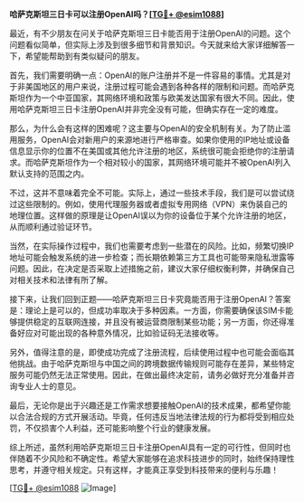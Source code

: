 **哈萨克斯坦三日卡可以注册OpenAI吗？[[TG💪+ @esim1088](https://t.me/s/esim1088)]**

最近，有不少朋友在问关于哈萨克斯坦三日卡能否用于注册OpenAI的问题。这个问题看似简单，但实际上涉及到很多细节和背景知识。今天就来给大家详细解答一下，希望能帮助到有类似疑问的朋友。

首先，我们需要明确一点：OpenAI的账户注册并不是一件容易的事情。尤其是对于非美国地区的用户来说，注册过程可能会遇到各种各样的限制和问题。而哈萨克斯坦作为一个中亚国家，其网络环境和政策与欧美发达国家有很大不同。因此，使用哈萨克斯坦三日卡注册OpenAI并非完全没有可能，但确实存在一定的难度。

那么，为什么会有这样的困难呢？这主要与OpenAI的安全机制有关。为了防止滥用服务，OpenAI会对新用户的来源地进行严格审查。如果你使用的IP地址或设备信息显示你的位置不在美国或其他允许注册的地区，系统很可能会拒绝你的注册请求。而哈萨克斯坦作为一个相对较小的国家，其网络环境可能并不被OpenAI列入默认支持的范围之内。

不过，这并不意味着完全不可能。实际上，通过一些技术手段，我们是可以尝试绕过这些限制的。例如，使用代理服务器或者虚拟专用网络（VPN）来伪装自己的地理位置。这样做的原理是让OpenAI误以为你的设备位于某个允许注册的地区，从而顺利通过验证环节。

当然，在实际操作过程中，我们也需要考虑到一些潜在的风险。比如，频繁切换IP地址可能会触发系统的进一步检查；而长期依赖第三方工具也可能带来隐私泄露等问题。因此，在决定是否采取上述措施之前，建议大家仔细权衡利弊，并确保自己对相关技术和法律有所了解。

接下来，让我们回到正题——哈萨克斯坦三日卡究竟能否用于注册OpenAI？答案是：理论上是可以的，但成功率取决于多种因素。一方面，你需要确保该SIM卡能够提供稳定的互联网连接，并且没有被运营商限制某些功能；另一方面，你还得准备好应对可能出现的各种意外情况，比如验证码无法接收等。

另外，值得注意的是，即使成功完成了注册流程，后续使用过程中也可能会面临其他挑战。由于哈萨克斯坦与中国之间的跨境数据传输规则可能存在差异，某些特定服务可能仍然无法正常使用。因此，在做出最终决定前，请务必做好充分准备并咨询专业人士的意见。

最后，无论你是出于兴趣还是工作需求想要接触OpenAI的技术成果，都希望你能以合法合规的方式开展活动。毕竟，任何违反当地法律法规的行为都将受到相应处罚，不仅损害个人利益，还可能影响整个行业的健康发展。

综上所述，虽然利用哈萨克斯坦三日卡注册OpenAI具有一定的可行性，但同时也伴随着不少风险和不确定性。希望大家能够在追求科技进步的同时，始终保持理性思考，并遵守相关规定。只有这样，才能真正享受到科技带来的便利与乐趣！

[[TG💪+ @esim1088](https://t.me/s/esim1088) ![Image](https://i.postimg.cc/4NQfJmqS/Snipaste-2025-05-13-00-14-12.png)]